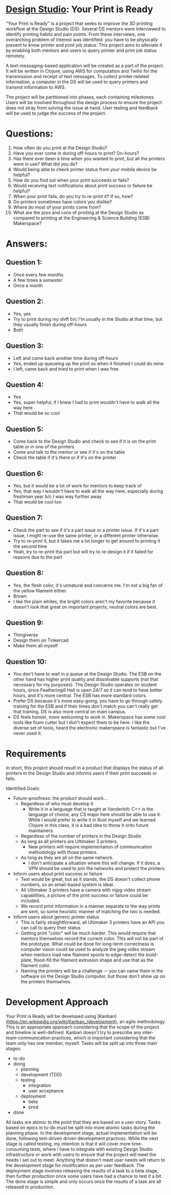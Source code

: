 # [Design Studio](https://vanderbilt.design): Your Print is Ready

"Your Print is Ready" is a project that seeks to improve the 3D printing workflow at the Design Studio (DS). Several DS mentors were interviewed to identify printing habits and pain points. From these interviews, one overarching problem of interest was identified: you have to be physically present to know printer and print job status. This project aims to alleviate it by enabling both mentors and users to query printer and print job status remotely.

A text-messaging-based application will be created as a part of the project. It will be written in Clojure, using AWS for computation and Twilio for the transmission and receipt of text messages. To collect printer-related information, a computer in the DS will be used to query printers and transmit information to AWS.

The project will be partitioned into phases, each containing milestones. Users will be involved throughout the design process to ensure the project does not stray from solving the issue at hand. User testing and feedback will be used to judge the success of the project.

# Questions:
1. How often do you print at the Design Studio?
2. Have you ever come in during off-hours to print? On-hours?
3. Has there ever been a time when you wanted to print, but all the printers were in use? What did you do?
4. Would being able to check printer status from your mobile device be helpful?
5. How do you find out when your print succeeds or fails?
6. Would receiving text notifications about print success or failure be helpful?
7. When your print fails, do you try to re-print it? If so, how?
8. Do printers sometimes have colors you dislike?
9. Where do most of your prints come from?
10. What are the pros and cons of printing at the Design Studio as compared to printing at the Engineering & Science Building (ESB) Makerspace?

# Answers:

## Question 1:
* Once every few months
* A few times a semester
* Once a month

## Question 2:
* Yes, yes
* Try to print during my shift b/c I'm usually in the Studio at that time, but they usually finish during off-hours
* Both

## Question 3:
* Left and came back another time during off-hours
* Yes, ended up queueing up the print so when it finished I could do mine
* I left, came back and tried to print when I was free

## Question 4:
* Yes
* Yes, super helpful, if I knew I had to print wouldn't have to walk all the way here
* That would be so cool

## Question 5:
* Come back to the Design Studio and check to see if it is on the print table or in one of the printers
* Come and talk to the mentor or see if it's on the table
* Check the table if it's there or if it's on the printer

## Question 6:
* Yes, but it would be a lot of work for mentors to keep track of
* Yes, that way I wouldn't have to walk all the way here, especially during freshman year b/c I was way further away
* That would be cool too

## Question 7:
* Check the part to see if it's a part issue or a printer issue. If it's a part issue, I might re-use the same printer, or a different printer otherwise.
* Try to re-print it, but it takes me a lot longer to get around to printing it the second time
* Yeah, try to re-print tha part but will try to re-design it if it failed for reasons due to the part

## Question 8:
* Yes, the flesh color, it's unnatural and concerns me. I'm not a big fan of the yellow filament either.
* Brown
* I like the plain whites, the bright colors aren't my favorite because it doesn't look that great on important projects, neutral colors are best.

## Question 9:
* Thingiverse
* Design them on Tinkercad
* Make them all myself

## Question 10:
* You don't have to wait in a queue at the Design Studio. The ESB on the other hand has higher print quality and dissolvable supports (not that necessary for my purposes). The Design Studio operates on student hours, since Featheringill Hall is open 24/7 so it can tend to have better hours, and it's more central. The ESB has more standard colors.
* Prefer DS because it's more easy-going, you have to go through safety training for the ESB and if their times don't match you can't really get that training. DS is also more central on main campus.
* DS feels homier, more welcoming to work in. Makerspace has some cool tools like foam cutter but I don't expect them to be here. I like the diverse set of tools, heard the electronic makerspace is fantastic but I've never used it.

# Requirements

In short, this project should result in a product that displays the status of all printers in the Design Studio and informs users if their print succeeds or fails.

Identified Goals:
* Future-proofness: the product should work...
	* Regardless of who must develop it
		* Write it in a language that is taught at Vanderbilt: C++ is the language of choice, any CS major here should be able to use it. While I would prefer to write it in Rust myself and we learned Clojure in this class, it is a bad idea to throw it onto future maintainers.
	* Regardless of the number of printers in the Design Studio
	* As long as all printers are Ultimaker 3 printers. 
		* New printers will require implementation of communication methodology with those printers.
	* As long as they are all on the same network.
		* I don't anticipate a situation where this will change. If it does, a VPN should be used to join the networks and protect the printers.
* Inform users about print success or failure
	* Text would be great, but as it stands, the DS doesn't collect phone numbers, so an email-based system is ideal.
	* All Ultimaker 3 printers have a camera with mjpg video stream capabilities, a picture of the print success or failure could be included.
	* We record print information in a manner separate to the way prints are sent, so some heuristic manner of matching the two is needed.
* Inform users about generic printer status
	* This is fairly straightforward; all Ultimaker 3 printers have an API you can call to query their status
	* Getting print "color" will be much harder. This would require that mentors themselves record the current color. This will not be part of the prototype. What could be done for long-term correctness is computer vision could be used to analyze the jpeg video stream when mentors load new filament spools to edge-detect the build-plate, flood-fill the filament extrusion shape and use that as the filament color.
	* Naming the printers will be a challenge -- you can name them in the software on the Design Studio computer, but those don't show up on the printers themselves.

# Development Approach

Your Print is Ready will be developed using [Kanban](https://en.wikipedia.org/wiki/Kanban_(development), an agile methodology. This is an appropriate approach considering that the scope of the project and timeline is well-defined. Kanban doesn't try to prescribe any inter-team-communication practices, which is important considering that the team only has one member, myself. 
Tasks will be split up into three main stages: 
* to-do
* doing
	* planning
	* development (TDD)
	* testing
		* integration
		* user acceptance
	* deployment
		* beta
		* prod
* done

All tasks are atomic to the point that they are based on a user story. Tasks based on epics in to-do must be split into more atomic tasks during the planning phase.
In the development stage, actual implementation will be done, following test-driven driven development practices.
While the next stage is called testing, my intention is that it will cover more time-consuming tests, where I have to integrate with existing Design Studio infrastructure or work with users to ensure that the project will meet the needs I set out to meet. Anything that doesn't meet user needs will return to the development stage for modification as per user feedback.
The deployment stage involves releasing the results of a task to a beta stage, then further production once some users have had a chance to test it a bit.
The done stage is simple and only occurs once the results of a task are all released to production.
